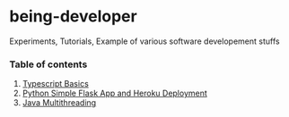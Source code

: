 # being-developer
Experiments, Tutorials, Example of various software developement stuffs

### Table of contents
1. [Typescript Basics](./typescript-basics/README.md)
1. [Python Simple Flask App and Heroku Deployment](./python-flask-sample-app/README.md)
1. [Java Multithreading](./java-multithreading/README.md)
